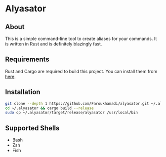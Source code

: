 # Alyasator

## About

This is a simple command-line tool to create aliases for your commands. It is written in Rust and is definitely blazingly fast.

## Requirements

Rust and Cargo are required to build this project. You can install them from [here](https://rustup.rs).

## Installation

```bash
git clone --depth 1 https://github.com/Faroukhamadi/alyasator.git ~/.alyasator
cd ~/.alyasator && cargo build --release
sudo cp ~/.alyasator/target/release/alyasator /usr/local/bin
```

## Supported Shells

- Bash
- Zsh
- Fish
